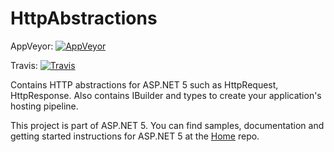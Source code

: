 HttpAbstractions
================
AppVeyor: [![AppVeyor](https://ci.appveyor.com/api/projects/status/8civi9t457oc7rf8/branch/dev?svg=true)](https://ci.appveyor.com/project/aspnetci/HttpAbstractions/branch/dev)

Travis:   [![Travis](https://travis-ci.org/aspnet/HttpAbstractions.svg?branch=dev)](https://travis-ci.org/aspnet/HttpAbstractions)

Contains HTTP abstractions for ASP.NET 5 such as HttpRequest, HttpResponse. Also contains IBuilder and types to create your application's hosting pipeline.

This project is part of ASP.NET 5. You can find samples, documentation and getting started instructions for ASP.NET 5 at the [Home](https://github.com/aspnet/home) repo.



